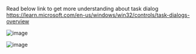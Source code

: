 Read below link to get more understanding about task dialog
https://learn.microsoft.com/en-us/windows/win32/controls/task-dialogs-overview



![image](https://github.com/user-attachments/assets/60530dd5-fafe-4ecb-96cb-0bd435375b10)

![image](https://github.com/user-attachments/assets/ffb4ef70-61b4-4674-bf56-71716a7cb6de)

